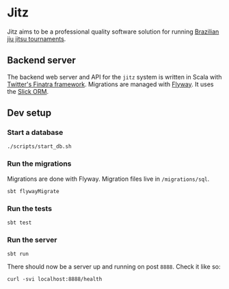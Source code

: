 # Jitz

Jitz aims to be a professional quality software solution for running [Brazilian jiu jitsu tournaments](https://www.usgrappling.com/rules/).


## Backend server

The backend web server and API for the `jitz` system is written in Scala with [Twitter's Finatra framework](https://twitter.github.io/finatra/).
Migrations are managed with [Flyway](https://flywaydb.org/). It uses the [Slick ORM](https://scala-slick.org/).

## Dev setup


### Start a database

`./scripts/start_db.sh`

### Run the migrations

Migrations are done with Flyway. Migration files live in `/migrations/sql`.

`sbt flywayMigrate`

### Run the tests

`sbt test`

### Run the server

`sbt run`

There should now be a server up and running on post `8888`. Check it like so:

`curl -svi localhost:8888/health`
